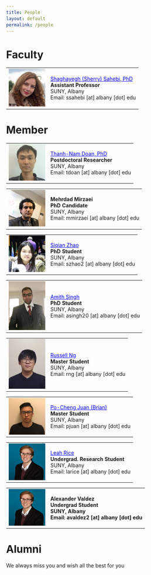 ```yaml
---
title: People
layout: default
permalink: /people
---
```

       
# Faculty

<table>
<tr>
<td style="width: 100px;"><img href="http://www.cs.albany.edu/~sherry/" src="../images/team/sherry.png" alt="Shaghayegh (Sherry) Sahebi" /></td>
<td><a href="http://www.cs.albany.edu/~sherry/" style="color: rgb(0,0,256)">Shaghayegh (Sherry) Sahebi, PhD</a><br /><strong>Assistant Professor</strong><br />SUNY, Albany <br />Email: ssahebi [at] albany [dot] edu<br /></td>
</tr>
</table>

# Member

<table>
<tr>
<td style="width: 100px;"><img src="../images/team/nam.png" alt="Thanh-Nam Doan" /></td>
<td><a href="http://tndoan.com/" style="color: rgb(0,0,256)">Thanh-Nam Doan, PhD</a><br /><strong>Postdoctoral Researcher
</strong><br />SUNY, Albany<br />Email: tdoan [at] albany [dot] edu <br /></td>
</tr>
</table>

<table>
<tr>
<td style="width: 100px;"><img src="../images/team/mehrdad.jpg" alt="Mehrdad Mirzaei" /></td>
<td><strong>Mehrdad Mirzaei</strong><br /><strong>PhD Candidate
</strong><br />SUNY, Albany<br />Email: mmirzaei [at] albany [dot] edu <br /></td>
</tr>
</table>

<table>
<tr>
<td style="width: 100px;"><img src="../images/team/siqian_zhao.jpg" alt="Siqian Zhao" /></td>
<td><a href="https://www.albany.edu/~sz612866/" style="color: rgb(0,0,256)">Siqian Zhao</a><br /><strong>PhD Student</strong><br />SUNY, Albany <br />Email: szhao2 [at] albany [dot] edu<br /></td>
</tr>
</table>

<table>
<tr>
<td style="width: 100px;"><img src="../images/team/Amith.png" alt="Amith K Singh" /></td>
<td><a href="https://www.albany.edu/~as292518/" style="color: rgb(0,0,256)">Amith Singh</a><br /><strong>PhD Student</strong><br />SUNY, Albany <br />Email: asingh20 [at] albany [dot] edu<br /></td>
</tr>
</table>

<table>
<tr>
<td style="width: 100px;"><img src="../images/team/russell.jpg" alt="Russell Ng" /></td>
<td><a href="https://www.albany.edu/~rn533526/" style="color: rgb(0,0,256)">Russell Ng</a><br /><strong>Master Student</strong><br />SUNY, Albany <br />Email: rng [at] albany [dot] edu<br /></td>
</tr>
</table>

<table>
<tr>
<td style="width: 100px;"><img src="../images/team/brian.JPG" alt="Po-Cheng Juan (Brian)" /></td>
<td><a href="https://www.albany.edu/~pj371468/" style="color: rgb(0,0,256)">Po-Cheng Juan (Brian)</a><br /><strong>Master Student</strong><br />SUNY, Albany <br />Email: pjuan [at] albany [dot] edu<br /></td>
</tr>
</table>

<table>
<tr>
<td style="width: 100px;"><img src="../images/team/leah_rice.jpg" alt="Leah Rice" /></td>
<td><a href="https://www.albany.edu/~lr811453/" style="color: rgb(0,0,256)">Leah Rice</a><br /><strong>Undergrad. Research Student</strong><br />SUNY, Albany <br />Email: larice [at] albany [dot] edu<br /></td>
</tr>
</table>

<table>
<tr>
<td style="width: 100px;"><img src="../images/team/leah_rice.jpg" alt="Alexander Valdez" /></td>
<td><strong>Alexander Valdez</a><br /><strong>Undergrad Student</strong><br />SUNY, Albany <br />Email: avaldez2 [at] albany [dot] edu<br /></td>
</tr>
</table>



# Alumni
We always miss you and wish all the best for you
